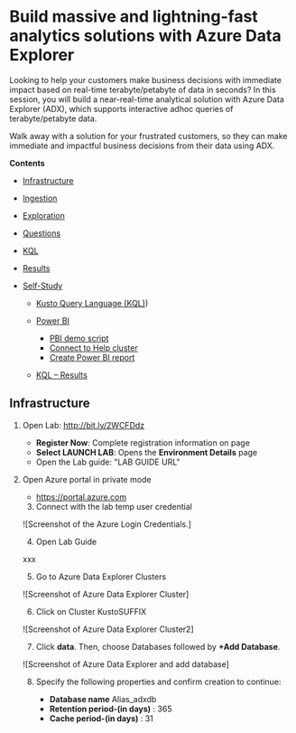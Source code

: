 #  Build massive and lightning-fast analytics solutions with Azure Data Explorer  
 
 Looking to help your customers make business decisions with immediate impact based on real-time terabyte/petabyte of data in seconds? In this session, you will build a near-real-time analytical solution with Azure Data Explorer (ADX), which supports interactive adhoc queries of terabyte/petabyte data.  
 
 Walk away with a solution for your frustrated customers, so they can make immediate and impactful business decisions from their data using ADX.  
 
**Contents**
 
 <!-- TOC -->

- [Infrastructure](#Infrastructure) 
- [Ingestion](#Ingestion) 
- [Exploration](#Exploration)
 - [Questions](#Questions)  
 - [KQL](#KQL) 
 - [Results](#Results)
- [Self-Study](#Self-Study)    
  - [Kusto Query Language (KQL)](#Kusto-Query-Language)) 
  - [Power BI](#Power-BI)   
     - [PBI demo script](#PBI-demo-script)  
     - [Connect to Help cluster](#Connect-to-Help-cluster)  
     - [Create Power BI report](#Create-Power-BI-report)
      
   - [KQL – Results](#KQL–Results)
   
  <!-- TOC -->   
## Infrastructure  
    
1. Open Lab: http://bit.ly/2WCFDdz  
     - **Register Now**: Complete registration information on page  
     - **Select LAUNCH LAB**: Opens the **Environment Details** page  
     - Open the Lab guide: "LAB GUIDE URL"
      
2. Open Azure portal in private mode  
    
   -  https://portal.azure.com  
        
   3. Connect with the lab temp user credential   
   
   ![Screenshot of the Azure Login Credentials.]
    
   4.	Open Lab Guide  
   
      xxx
   
   5.	Go to Azure Data Explorer Clusters  
   
    ![Screenshot of Azure Data Explorer Cluster]  
    
   6.	Click on Cluster KustoSUFFIX
   
    ![Screenshot of Azure Data Explorer Cluster2]  
    
   7. Click **data**. Then, choose Databases followed by **+Add Database**.  
    
    ![Screenshot of Azure Data Explorer and add database]  
    
   8. Specify the following properties and confirm creation to continue:
   
      - **Database name** Alias_adxdb 
      - **Retention period-(in days)** : 365
      - **Cache period-(in days)** : 31


   
   
   
    
   
   
     
      
  
  
   

   
   
